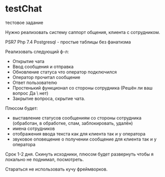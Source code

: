 # testChat
тестовое задание 

Нужно реализовать систему саппорт общения, клиента с сотрудником.

PSR7
Php 7.4
Postgresql - простые таблицы без фанатизма

Реализовать следующий ф-л:
 - Открытие чата
 - Ввод сообщения и отправка
 - Обновление статуса что оператор подключился
 - Оператор прочитал сообщение
 - Ответ пользователю
 - Простенький функционал со стороны сотрудника (Решён ли ваш вопрос Да \ нет)
 - Закрытие вопроса, скрытие чата.


Плюсом будет:
 - выставление статусов сообщениям со стороны сотрудника (обработан, в обработке, спам, заблокировать, удалён)
 - имена сотрудников
 - отображения ввода текста как для клиента так и у оператора
 - звуковое оповещение о получении сообщение для клиента так и у оператора

Срок 1-2 дня. 
Скинуть исходники, плюсом будет развернуть чтобы я локально не поднимал, посмотреть.

Стараться не использовать кучу фреймворков.
